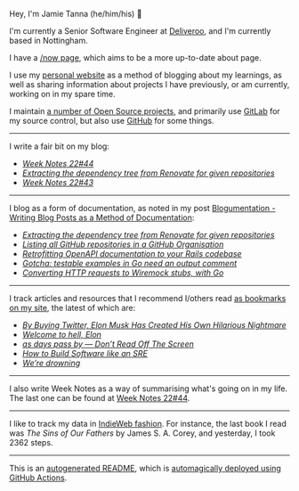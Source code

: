 Hey, I'm Jamie
Tanna (he/him/his) 👋

I'm currently a Senior Software Engineer at [Deliveroo](https://deliveroo.engineering/), and I'm currently based in Nottingham.

I have a [/now page](https://www.jvt.me/now/?utm_campaign=github-jamietanna), which aims to be a more up-to-date about page.

I use my [personal website](https://www.jvt.me/?utm_campaign=github-jamietanna) as a method of blogging about my learnings, as well as sharing information about projects I have previously, or am currently, working on in my spare time.

I maintain [a number of Open Source projects](https://www.jvt.me/open-source/?utm_campaign=github-jamietanna), and primarily use [GitLab](https://gitlab.com/jamietanna) for my source control, but also use [GitHub](https://github.com/jamietanna) for some things.

---

I write a fair bit on my blog:


- [_Week Notes 22#44_](https://www.jvt.me/week-notes/2022/44/?utm_campaign=github-jamietanna)
- [_Extracting the dependency tree from Renovate for given repositories_](https://www.jvt.me/posts/2022/11/01/renovate-dependency-graph/?utm_campaign=github-jamietanna)
- [_Week Notes 22#43_](https://www.jvt.me/week-notes/2022/43/?utm_campaign=github-jamietanna)

---

I blog as a form of documentation, as noted in my post [Blogumentation - Writing Blog Posts as a Method of Documentation](https://www.jvt.me/posts/2017/06/25/blogumentation/?utm_campaign=github-jamietanna):


- [_Extracting the dependency tree from Renovate for given repositories_](https://www.jvt.me/posts/2022/11/01/renovate-dependency-graph/?utm_campaign=github-jamietanna)
- [_Listing all GitHub repositories in a GitHub Organisation_](https://www.jvt.me/posts/2022/10/26/list-github-repos-org/?utm_campaign=github-jamietanna)
- [_Retrofitting OpenAPI documentation to your Rails codebase_](https://www.jvt.me/posts/2022/10/20/rails-openapi-contract-test-retrofit/?utm_campaign=github-jamietanna)
- [_Gotcha: testable examples in Go need an output comment_](https://www.jvt.me/posts/2022/08/30/gotcha-go-example-comment/?utm_campaign=github-jamietanna)
- [_Converting HTTP requests to Wiremock stubs, with Go_](https://www.jvt.me/posts/2022/08/12/wiremock-from-http/?utm_campaign=github-jamietanna)

---

I track articles and resources that I recommend I/others read [as bookmarks on my site](https://www.jvt.me/kind/bookmarks/?utm_campaign=github-jamietanna), the latest of which are:


- [_By Buying Twitter, Elon Musk Has Created His Own Hilarious Nightmare_](https://theintercept.com/2022/10/28/elon-musk-twitter/?utm_campaign=github-jamietanna)
- [_Welcome to hell, Elon_](https://www.theverge.com/2022/10/28/23428132/elon-musk-twitter-acquisition-problems-speech-moderation?utm_campaign=github-jamietanna)
- [_as days pass by — Don’t Read Off The Screen_](https://www.kryogenix.org/days/2022/10/18/don-t-read-off-the-screen/?utm_campaign=github-jamietanna)
- [_How to Build Software like an SRE_](https://www.willett.io/posts/precepts/?utm_campaign=github-jamietanna)
- [_We’re drowning_](https://snarfed.org/2022-03-10_were-drowning-software-dependencies?utm_campaign=github-jamietanna)

---

I also write Week Notes as a way of summarising what's going on in my life. The last one can be found at [Week Notes 22#44](https://www.jvt.me/week-notes/2022/44/?utm_campaign=github-jamietanna).

---

I like to track my data in [IndieWeb fashion](https://indieweb.org/why). For instance, the last book I read was _The Sins of Our Fathers_ by James S. A. Corey, and yesterday, I took 2362 steps.

---
This is an [autogenerated README](https://www.jvt.me/posts/2022/01/12/autogenerated-profile-readme/?utm_campaign=github-jamietanna), which is [automagically deployed using GitHub Actions](https://github.com/jamietanna/jamietanna/blob/main/.github/workflows/rebuild.yml).
